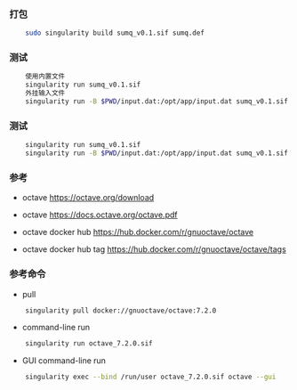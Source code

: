 
### 打包
```bash
    sudo singularity build sumq_v0.1.sif sumq.def
```
### 测试
```bash
    使用内置文件
	singularity run sumq_v0.1.sif
    外挂输入文件
	singularity run -B $PWD/input.dat:/opt/app/input.dat sumq_v0.1.sif
```

### 测试
```bash
	singularity run sumq_v0.1.sif
	singularity run -B $PWD/input.dat:/opt/app/input.dat sumq_v0.1.sif
```

### 参考

- octave https://octave.org/download

- octave  https://docs.octave.org/octave.pdf

- octave docker hub  https://hub.docker.com/r/gnuoctave/octave

- octave docker hub tag https://hub.docker.com/r/gnuoctave/octave/tags


### 参考命令

- pull 
```bash
    singularity pull docker://gnuoctave/octave:7.2.0
```

- command-line run 
```bash
    singularity run octave_7.2.0.sif
```

- GUI command-line run 
```bash
    singularity exec --bind /run/user octave_7.2.0.sif octave --gui
```
